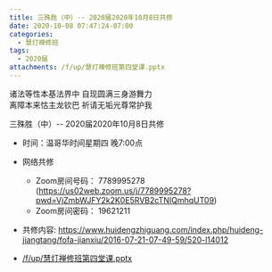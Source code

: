 ```yaml
---
title: 三殊胜（中）-- 2020届2020年10月8日共修
date: 2020-10-08 07:47:24-07:00
categories:
  - 慧灯禅修班
tags:
  - 2020届
attachments: /f/up/慧灯禅修班第四堂课.pptx
---
```

诸法等性本基法界中 自现圆满三身游舞力  
离障本来怙主龙钦巴 祈请无垢光尊常护我  

三殊胜（中）-- 2020届2020年10月8日共修

* 时间：温哥华时间星期四 晚7:00点

* 网络共修
  * Zoom房间号码： 7789995278 (<https://us02web.zoom.us/j/7789995278?pwd=VjZmbWJFY2k2K0E5RVB2cTNIQmhqUT09>)
  * Zoom房间密码： 19621211


* 共修内容:  <https://www.huidengzhiguang.com/index.php/huideng-jiangtang/fofa-jianxiu/2016-07-21-07-49-59/520-l14012>

* [/f/up/慧灯禅修班第四堂课.pptx](https://s3.ca-central-1.wasabisys.com/hddata/f.huidengchanxiu.net/hdv/f/up/慧灯禅修班第四堂课.pptx)
